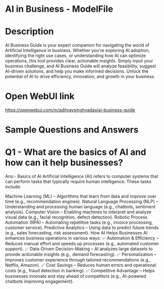 # AI in Business - ModelFile 
# Description
AI Business Guide is your expert companion for navigating the world of Artificial Intelligence in business. Whether you're exploring AI adoption, identifying the right use cases, or understanding how AI can optimize operations, this tool provides clear, actionable insights. Simply input your business challenge, and AI Business Guide will analyze feasibility, suggest AI-driven solutions, and help you make informed decisions. Unlock the potential of AI to drive efficiency, innovation, and growth in your business.
# Open WebUI link
https://openwebui.com/m/adityaysinghyadav/ai-business-guide
# Sample Questions and Answers
# Q1 - What are the basics of AI and how can it help businesses?
Ans:- Basics of AI
Artificial Intelligence (AI) refers to computer systems that can perform tasks that typically require human intelligence. These tasks include:

Machine Learning (ML) – Algorithms that learn from data and improve over time (e.g., recommendation engines).
Natural Language Processing (NLP) – Understanding and processing human language (e.g., chatbots, sentiment analysis).
Computer Vision – Enabling machines to interpret and analyze visual data (e.g., facial recognition, defect detection).
Robotic Process Automation (RPA) – Automating repetitive tasks (e.g., invoice processing, customer service).
Predictive Analytics – Using data to predict future trends (e.g., sales forecasting, risk assessment).
How AI Helps Businesses
AI enhances business operations in various ways:
✅ Automation & Efficiency – Reduces manual effort and speeds up processes (e.g., automated customer support).
✅ Data-Driven Decision-Making – AI analyzes large datasets to provide actionable insights (e.g., demand forecasting).
✅ Personalization – Improves customer experience through tailored recommendations (e.g., Netflix, Amazon).
✅ Cost Savings – Reduces human errors and operational costs (e.g., fraud detection in banking).
✅ Competitive Advantage – Helps businesses innovate and stay ahead of competitors (e.g., AI-powered chatbots improving engagement).
